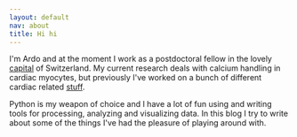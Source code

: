 ```yaml
---
layout: default
nav: about
title: Hi hi
---
```


I'm Ardo and at the moment I work as a postdoctoral fellow in the lovely [capital][1] of Switzerland. My current research deals with calcium handling in cardiac myocytes, but previously I've worked on a bunch of different cardiac related  [stuff][2]. 

Python is my weapon of choice and I have a lot of fun using and writing tools for processing, analyzing and visualizing data. In this blog I try to write about some of the things I've had the pleasure of playing around with.

[1]:http://www.physio.unibe.ch/
[2]:http://sysbio.ioc.ee/Members/ardo

